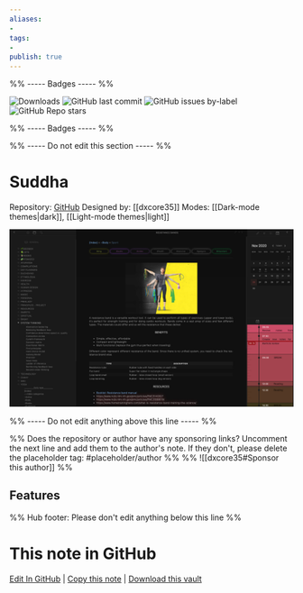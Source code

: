 ```yaml
---
aliases:
- 
tags: 
- 
publish: true
---
```


%% ----- Badges ----- %%

![Downloads](https://img.shields.io/badge/downloads-9167-573E7A?style=for-the-badge&logo=)
![GitHub last commit](https://img.shields.io/github/last-commit/dxcore35/Suddha-theme?color=573E7A&label=last%20update&logo=github&style=for-the-badge)
![GitHub issues by-label](https://img.shields.io/github/issues/dxcore35/Suddha-theme/help%20wanted?color=573E7A&logo=github&style=for-the-badge) 
![GitHub Repo stars](https://img.shields.io/github/stars/dxcore35/Suddha-theme?color=573E7A&logo=github&style=for-the-badge)

%% ----- Badges ----- %%

%% ----- Do not edit this section ----- %%

# Suddha

Repository: [GitHub](https://github.com/dxcore35/Suddha-theme)
Designed by: [[dxcore35]]
Modes: [[Dark-mode themes|dark]], [[Light-mode themes|light]]



![screenshot](https://github.com/dxcore35/Suddha-theme/raw/HEAD/Images/Preview1.jpg)

%% ----- Do not edit anything above this line ----- %% 

%% Does the repository or author have any sponsoring links? Uncomment the next line and add them to the author's note. If they don't, please delete the placeholder tag: #placeholder/author %%
%% ![[dxcore35#Sponsor this author]] %%


## Features



%% Hub footer: Please don't edit anything below this line %%

# This note in GitHub

<span class="git-footer">[Edit In GitHub](https://github.dev/obsidian-community/obsidian-hub/blob/main/02%20-%20Community%20Expansions/02.05%20All%20Community%20Expansions/Themes/Suddha.md "git-hub-edit-note") | [Copy this note](https://raw.githubusercontent.com/obsidian-community/obsidian-hub/main/02%20-%20Community%20Expansions/02.05%20All%20Community%20Expansions/Themes/Suddha.md "git-hub-copy-note") | [Download this vault](https://github.com/obsidian-community/obsidian-hub/archive/refs/heads/main.zip "git-hub-download-vault") </span>
